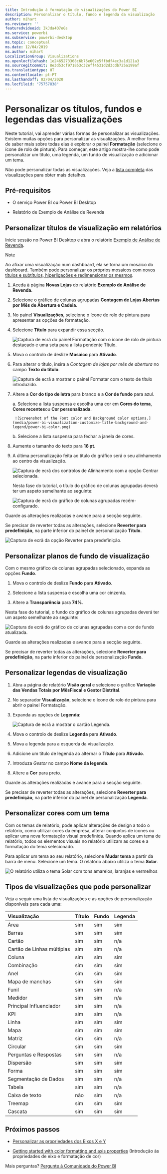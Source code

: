 ```yaml
---
title: Introdução à formatação de visualizações do Power BI
description: Personalizar o título, fundo e legenda da visualização
author: mihart
ms.reviewer: ''
featuredvideoid: IkJda4O7oGs
ms.service: powerbi
ms.subservice: powerbi-desktop
ms.topic: conceptual
ms.date: 12/04/2019
ms.author: mihart
LocalizationGroup: Visualizations
ms.openlocfilehash: 1e2465273368c6b76e602e5ffbdf4ec3a1d121a3
ms.sourcegitcommit: 8e3d53cf971853c32eff4531d2d3cdb725a199af
ms.translationtype: HT
ms.contentlocale: pt-PT
ms.lasthandoff: 02/04/2020
ms.locfileid: "75757838"
---
```

# <a name="customize-visualization-titles-backgrounds-and-legends"></a>Personalizar os títulos, fundos e legendas das visualizações

Neste tutorial, vai aprender várias formas de personalizar as visualizações. Existem muitas opções para personalizar as visualizações. A melhor forma de saber mais sobre todas elas é explorar o painel **Formatação** (selecione o ícone de rolo de pintura). Para começar, este artigo mostra-lhe como pode personalizar um título, uma legenda, um fundo de visualização e adicionar um tema.

Não pode personalizar todas as visualizações. Veja a [lista completa](#visualization-types-that-you-can-customize) das visualizações para obter mais detalhes.


## <a name="prerequisites"></a>Pré-requisitos

- O serviço Power BI ou Power BI Desktop

- Relatório de Exemplo de Análise de Revenda

## <a name="customize-visualization-titles-in-reports"></a>Personalizar títulos de visualização em relatórios

Inicie sessão no Power BI Desktop e abra o relatório [Exemplo de Análise de Revenda](../sample-datasets.md).

> [!NOTE]
> Ao afixar uma visualização num dashboard, ela se torna um mosaico do dashboard. Também pode personalizar os próprios mosaicos com [novos títulos e subtítulos, hiperligações e redimensionar os mesmos](../service-dashboard-edit-tile.md).

1. Aceda à página **Novas Lojas** do relatório **Exemplo de Análise de Revenda**.

1. Selecione o gráfico de colunas agrupadas **Contagem de Lojas Abertas por Mês de Abertura e Cadeia**.

1. No painel **Visualizações**, selecione o ícone de rolo de pintura para apresentar as opções de formatação.

1. Selecione **Título** para expandir essa secção.

   ![Captura de ecrã do painel Formatação com o ícone de rolo de pintura destacado e uma seta para a lista pendente Título.](media/power-bi-visualization-customize-title-background-and-legend/power-bi-format-menu.png)

1. Mova o controlo de deslize **Mosaico** para **Ativado**.

1. Para alterar o título, insira a *Contagem de lojas por mês de abertura* no campo **Texto do título**.

    ![Captura de ecrã a mostrar o painel Formatar com o texto de título introduzido.](media/power-bi-visualization-customize-title-background-and-legend/power-bi-title.png)

1. Altere a **Cor do tipo de letra** para branco e a **Cor de fundo** para azul.    

    a. Selecione a lista suspensa e escolha uma cor em **Cores do tema**, **Cores recentes**ou **Cor personalizada**.

        ![Screenshot of the Font color and Background color options.](media/power-bi-visualization-customize-title-background-and-legend/power-bi-color.png)

    b. Selecione a lista suspensa para fechar a janela de cores.


1. Aumente o tamanho do texto para **16 pt**.

1. A última personalização feita ao título do gráfico será o seu alinhamento ao centro da visualização.

    ![Captura de ecrã dos controlos de Alinhamento com a opção Centrar selecionada.](media/power-bi-visualization-customize-title-background-and-legend/power-bi-align.png)

    Nesta fase do tutorial, o título do gráfico de colunas agrupadas deverá ter um aspeto semelhante ao seguinte:

    ![Captura de ecrã do gráfico de colunas agrupadas recém-configurado.](media/power-bi-visualization-customize-title-background-and-legend/power-bi-table.png)

Guarde as alterações realizadas e avance para a secção seguinte.

Se precisar de reverter todas as alterações, selecione **Reverter para predefinição**, na parte inferior do painel de personalização **Título**.

![Captura de ecrã da opção Reverter para predefinição.](media/power-bi-visualization-customize-title-background-and-legend/power-bi-revert.png)

## <a name="customize-visualization-backgrounds"></a>Personalizar planos de fundo de visualização

Com o mesmo gráfico de colunas agrupadas selecionado, expanda as opções **Fundo**.

1. Mova o controlo de deslize **Fundo** para **Ativado**.

1. Selecione a lista suspensa e escolha uma cor cinzenta.

1. Altere a **Transparência** para **74%**.

Nesta fase do tutorial, o fundo do gráfico de colunas agrupadas deverá ter um aspeto semelhante ao seguinte:

![Captura de ecrã do gráfico de colunas agrupadas com a cor de fundo atualizada.](media/power-bi-visualization-customize-title-background-and-legend/power-bi-background.png)

Guarde as alterações realizadas e avance para a secção seguinte.

Se precisar de reverter todas as alterações, selecione **Reverter para predefinição**, na parte inferior do painel de personalização **Fundo**.

## <a name="customize-visualization-legends"></a>Personalizar legendas de visualização

1. Abra a página de relatório **Visão geral** e selecione o gráfico **Variação das Vendas Totais por MêsFiscal e Gestor Distrital**.

1. No separador **Visualização**, selecione o ícone de rolo de pintura para abrir o painel Formatação.

1. Expanda as opções de **Legenda**:

    ![Captura de ecrã a mostrar o cartão Legenda.](media/power-bi-visualization-customize-title-background-and-legend/power-bi-legends.png)

1. Mova o controlo de deslize **Legenda** para **Ativado**.

1. Mova a legenda para a esquerda da visualização.

1. Adicione um título de legenda ao alternar o **Título** para **Ativado**.

1. Introduza *Gestor* no campo **Nome da legenda**.

1. Altere a **Cor** para preto.

Guarde as alterações realizadas e avance para a secção seguinte.

Se precisar de reverter todas as alterações, selecione **Reverter para predefinição**, na parte inferior do painel de personalização **Legenda**.

## <a name="customize-colors-using-a-theme"></a>Personalizar cores com um tema

Com os temas de relatório, pode aplicar alterações de design a todo o relatório, como utilizar cores da empresa, alterar conjuntos de ícones ou aplicar uma nova formatação visual predefinida. Quando aplica um tema de relatório, todos os elementos visuais no relatório utilizam as cores e a formatação do tema selecionado.

Para aplicar um tema ao seu relatório, selecione **Mudar tema** a partir da barra de menu. Selecione um tema.  O relatório abaixo utiliza o tema **Solar**.

 
![O relatório utiliza o tema Solar com tons amarelos, laranjas e vermelhos](media/power-bi-visualization-customize-title-background-and-legend/power-bi-theme.png)

## <a name="visualization-types-that-you-can-customize"></a>Tipos de visualizações que pode personalizar

Veja a seguir uma lista de visualizações e as opções de personalização disponíveis para cada uma:

| Visualização | Título | Fundo | Legenda |
|:--- |:--- |:--- |:--- |
| Área | sim | sim |sim |
| Barras | sim | sim |sim |
| Cartão | sim | sim |n/a |
| Cartão de Linhas múltiplas | sim | sim | n/a |
| Coluna | sim | sim | sim |
| Combinação | sim | sim | sim |
| Anel | sim | sim | sim |
| Mapa de manchas | sim | sim | sim |
| Funil | sim | sim | n/a |
| Medidor | sim | sim | n/a |
| Principal Influenciador | sim | sim | n/a |
| KPI | sim | sim | n/a |
| Linha | sim | sim | sim |
| Mapa | sim | sim | sim |
| Matriz | sim | sim | n/a |
| Circular | sim | sim | sim |
| Perguntas e Respostas | sim | sim | n/a |
| Dispersão | sim | sim | sim |
| Forma | sim | sim | sim |
| Segmentação de Dados | sim | sim | n/a |
| Tabela | sim | sim | n/a |
| Caixa de texto | não | sim | n/a |
| Treemap | sim | sim | sim |
| Cascata | sim | sim | sim |

## <a name="next-steps"></a>Próximos passos

- [Personalizar as propriedades dos Eixos X e Y](power-bi-visualization-customize-x-axis-and-y-axis.md)

- [Getting started with color formatting and axis properties](service-getting-started-with-color-formatting-and-axis-properties.md) (Introdução às propriedades de eixo e formatação de cor)

Mais perguntas? [Pergunte à Comunidade do Power BI](https://community.powerbi.com/)

